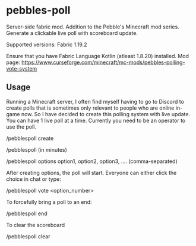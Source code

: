 # pebbles-poll
Server-side fabric mod. Addition to the Pebble's Minecraft mod series. Generate a clickable live poll with scoreboard update.

Supported versions:
Fabric 1.19.2

Ensure that you have Fabric Language Kotlin (atleast 1.8.20) installed.
Mod page:
https://www.curseforge.com/minecraft/mc-mods/pebbles-polling-vote-system 

 
## Usage
Running a Minecraft server, I often find myself having to go to Discord to create polls that is sometimes only relevant to people who are online in-game now. So I have decided to create this polling system with live update. You can have 1 live poll at a time. Currently you need to be an operator to use the poll.

 

/pebblespoll create <question>

/pebblespoll <time> (in minutes)

/pebblespoll options option1, option2, option3, .... (comma-separated)

 

After creating options, the poll will start. Everyone can either click the choice in chat or type:

/pebblespoll vote <option_number>

 

 To forcefully bring a poll to an end:

/pebblespoll end

 

To clear the scoreboard

/pebblespoll clear
